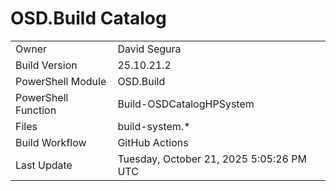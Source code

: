 ﻿# OSD.Build Catalog

| | |
|-|-|
| Owner | David Segura |
| Build Version | 25.10.21.2 |
| PowerShell Module | OSD.Build |
| PowerShell Function | Build-OSDCatalogHPSystem |
| Files | build-system.* |
| Build Workflow | GitHub Actions |
| Last Update | Tuesday, October 21, 2025 5:05:26 PM UTC |
